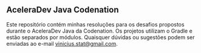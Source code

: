 ## AceleraDev Java Codenation

Este repositório contém minhas resoluções para os desafios propostos durante o AceleraDev Java da Codenation. Os projetos utilizam o Gradle e estão separados por módulos. Quaisquer dúvidas ou sugestões podem ser enviadas ao e-mail vinicius.stat@gmail.com.

